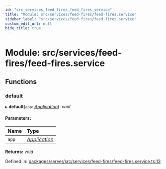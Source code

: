 ```yaml
---
id: "src_services_feed_fires_feed_fires_service"
title: "Module: src/services/feed-fires/feed-fires.service"
sidebar_label: "src/services/feed-fires/feed-fires.service"
custom_edit_url: null
hide_title: true
---
```


# Module: src/services/feed-fires/feed-fires.service

## Functions

### default

▸ **default**(`app`: [*Application*](src_declarations.md#application)): *void*

#### Parameters:

Name | Type |
:------ | :------ |
`app` | [*Application*](src_declarations.md#application) |

**Returns:** *void*

Defined in: [packages/server/src/services/feed-fires/feed-fires.service.ts:13](https://github.com/xr3ngine/xr3ngine/blob/7650c2bea/packages/server/src/services/feed-fires/feed-fires.service.ts#L13)
